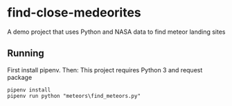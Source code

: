 # find-close-medeorites
A demo project that uses Python and NASA data to find meteor landing sites

## Running

First install pipenv. Then:
This project requires Python 3 and request package

```
pipenv install
pipenv run python "meteors\find_meteors.py"
```
